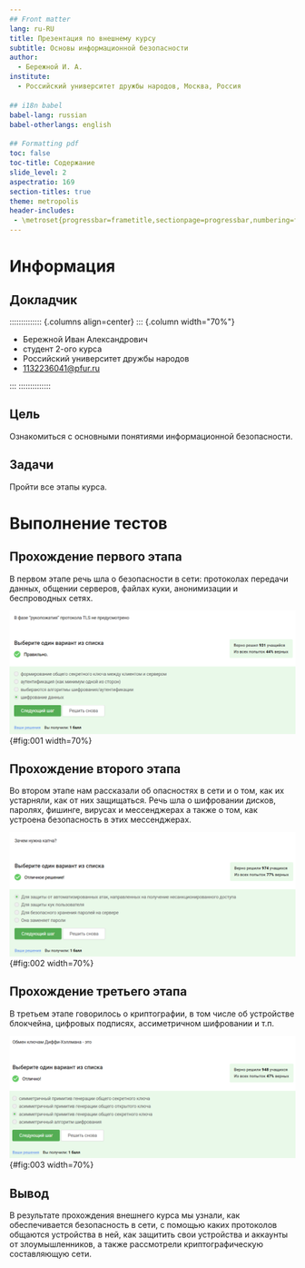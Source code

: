 ```yaml
---
## Front matter
lang: ru-RU
title: Презентация по внешнему курсу
subtitle: Основы информационной безопасности
author:
  - Бережной И. А.
institute:
  - Российский университет дружбы народов, Москва, Россия

## i18n babel
babel-lang: russian
babel-otherlangs: english

## Formatting pdf
toc: false
toc-title: Содержание
slide_level: 2
aspectratio: 169
section-titles: true
theme: metropolis
header-includes:
 - \metroset{progressbar=frametitle,sectionpage=progressbar,numbering=fraction}
---
```


# Информация

## Докладчик

:::::::::::::: {.columns align=center}
::: {.column width="70%"}

  * Бережной Иван Александрович
  * студент 2-ого курса
  * Российский университет дружбы народов
  * [1132236041@pfur.ru](mailto:1132236041@pfur.ru)

:::
::::::::::::::

## Цель

Ознакомиться с основными понятиями информационной безопасности.

## Задачи

Пройти все этапы курса.
	
# Выполнение тестов

## Прохождение первого этапа

В первом этапе речь шла о безопасности в сети: протоколах передачи данных, общении серверов, файлах куки, анонимизации и беспроводных сетях.

![TLS](image/1.9.png){#fig:001 width=70%}

## Прохождение второго этапа

Во втором этапе нам рассказали об опасностях в сети и о том, как их устарняли, как от них защищаться. Речь шла о шифровании дисков, паролях, фишинге, вирусах и мессенджерах а также о том, как устроена безопасность в этих мессенджерах.

![Капча](image/6.3.png){#fig:002 width=70%}

## Прохождение третьего этапа

В третьем этапе говорилось о криптографии, в том числе об устройстве блокчейна, цифровых подписях, ассиметричном шифровании и т.п.

![Обмен ключами Диффи-Хеллмена](image/10.5.png){#fig:003 width=70%}

## Вывод

В результате прохождения внешнего курса мы узнали, как обеспечивается безопасность в сети, с помощью каких протоколов общаются устройства в ней, как защитить свои устройства и аккаунты от злоумышленников, а также рассмотрели криптографическую составляющую сети.
